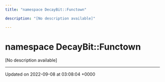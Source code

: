 ```yaml
---
title: "namespace DecayBit::Functown"

description: "[No description available]"

---
```


# namespace DecayBit::Functown

[No description available]






-------------------------------

Updated on 2022-09-08 at 03:08:04 +0000